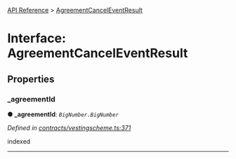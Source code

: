 [API Reference](../README.md) > [AgreementCancelEventResult](../interfaces/AgreementCancelEventResult.md)



# Interface: AgreementCancelEventResult


## Properties
<a id="_agreementId"></a>

###  _agreementId

**●  _agreementId**:  *`BigNumber.BigNumber`* 

*Defined in [contracts/vestingscheme.ts:371](https://github.com/daostack/arc.js/blob/caacbb2/lib/contracts/vestingscheme.ts#L371)*



indexed




___


